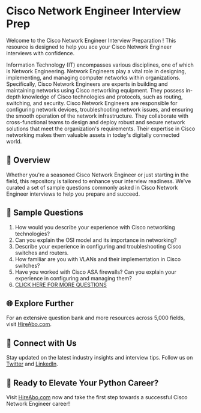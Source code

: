 # Cisco Network Engineer Interview Prep

Welcome to the Cisco Network Engineer Interview Preparation ! This resource is designed to help you ace your Cisco Network Engineer interviews with confidence.

Information Technology (IT) encompasses various disciplines, one of which is Network Engineering. Network Engineers play a vital role in designing, implementing, and managing computer networks within organizations. Specifically, Cisco Network Engineers are experts in building and maintaining networks using Cisco networking equipment. They possess in-depth knowledge of Cisco technologies and protocols, such as routing, switching, and security. Cisco Network Engineers are responsible for configuring network devices, troubleshooting network issues, and ensuring the smooth operation of the network infrastructure. They collaborate with cross-functional teams to design and deploy robust and secure network solutions that meet the organization's requirements. Their expertise in Cisco networking makes them valuable assets in today's digitally connected world.

## 🚀 Overview

Whether you're a seasoned Cisco Network Engineer or just starting in the field, this repository is tailored to enhance your interview readiness. We've curated a set of sample questions commonly asked in Cisco Network Engineer interviews to help you prepare and succeed.

## 📝 Sample Questions

1. How would you describe your experience with Cisco networking technologies?
2. Can you explain the OSI model and its importance in networking?
3. Describe your experience in configuring and troubleshooting Cisco switches and routers.
4. How familiar are you with VLANs and their implementation in Cisco switches?
5. Have you worked with Cisco ASA firewalls? Can you explain your experience in configuring and managing them?
6. [CLICK HERE FOR MORE QUESTIONS](https://hireabo.com/job/0_1_11/Cisco%20Network%20Engineer)

## 🌐 Explore Further

For an extensive question bank and more resources across 5,000 fields, visit [HireAbo.com](https://www.hireabo.com).

## 📱 Connect with Us

Stay updated on the latest industry insights and interview tips. Follow us on [Twitter](https://twitter.com/hireabo) and [LinkedIn](https://www.linkedin.com/in/hire-abo-3609972a8/).

## 🚀 Ready to Elevate Your Python Career?

Visit [HireAbo.com](https://www.hireabo.com) now and take the first step towards a successful Cisco Network Engineer career!